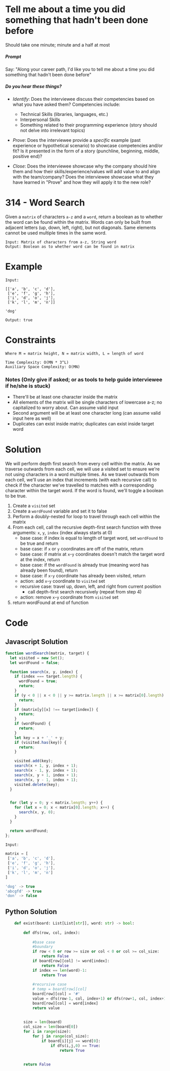 # Tell me about a time you did something that hadn't been done before

Should take one minute; minute and a half at most

##### Prompt

Say: "Along your career path, I'd like you to tell me about a time you did something that hadn't been done before"

##### Do you hear these things?

- *Identify*: Does the interviewee discuss their competencies based on what you have asked them? Competencies include:
   - Technical Skills (libraries, languages, etc.)
   - Interpersonal Skills  
   - Something related to their programming experience (story should not delve into irrelevant topics)


- *Prove*: Does the interviewee provide a _specific_ example (past experience or hypothetical scenario)  to showcase competencies and/or fit? Is it presented in the form of a story (punchline, beginning, middle, positive end)?


- *Close*: Does the interviewee showcase why the company should hire them and how their skills/experience/values will add value to and align with the team/company? Does the interviewee showcase what they have learned in "Prove" and how they will apply it to the new role?

# 314 - Word Search

Given a `matrix` of characters `a-z` and a `word`, return a boolean as to
whether the word can be found within the matrix. Words can only be built from adjacent letters (up, down, left, right), but not diagonals. Same elements cannot be used multiple times in the same word.


```
Input: Matrix of characters from a-z, String word
Output: Boolean as to whether word can be found in matrix
```

# Example
```
Input:

[['a', 'b', 'c', 'd'],
 ['e', 'f', 'g', 'h'],
 ['i', 'd', 'o', 'j'],
 ['k', 'l', 'm', 'n']]

'dog'

Output: true
```
# Constraints
```
Where M = matrix height, N = matrix width, L = length of word

Time Complexity: O(MN * 3^L)
Auxiliary Space Complexity: O(MN)
```

### Notes (Only give if asked; or as tools to help guide interviewee if he/she is stuck)

* There'll be at least one character inside the matrix
* All elements of the matrix will be single characters of lowercase a-z; no capitalized to worry about. Can assume valid input
* Second argument will be at least one character long (can assume valid input here as well)
* Duplicates can exist inside matrix; duplicates can exist inside target word


# Solution

We will perform depth first search from every cell within the matrix.
As we traverse outwards from each cell, we will use a visited set to
ensure we're not using characters in a word multiple times. As we
travel outwards from each cell, we'll use an index that increments (with
each recursive call) to check if the character we've travelled to matches
with a corresponding character within the target word. If the word is
found, we'll toggle a boolean to be true.

1. Create a `visited` set
2. Create a `wordFound` variable and set it to false
3. Perform a doubly-nested for loop to travel through each cell
   within the matrix
4. From each cell, call the recursive depth-first search function with
   three arguments: `x`, `y`, `index` (index always starts at 0)
   - base case: if index is equal to length of target word, set `wordFound`
     to be true and return
   - base case: if `x` or `y` coordinates are off of the matrix, return
   - base case: if matrix at `x`-`y` coordinates doesn't match the target
     word at the index, return
   - base case: if the `wordFound` is already true (meaning word has already
     been found), return
   - base case: if `x`-`y` coordinate has already been visited, return
   - action: add `x`-`y` coordinate to `visited` set
   - recursive case: travel up, down, left, and right from current position
      - call depth-first search recursively (repeat from step 4)
   - action: remove `x`-`y` coordinate from `visited` set
5. return wordFound at end of function

# Code
## Javascript Solution
```javascript
function wordSearch(matrix, target) {
  let visited = new Set();
  let wordFound = false;

  function search(x, y, index) {
    if (index === target.length) {
      wordFound = true;
      return;
    }
    if (y < 0 || x < 0 || y >= matrix.length || x >= matrix[0].length) {
      return;
    }
    if (matrix[y][x] !== target[index]) {
      return;
    }
    if (wordFound) {
      return;
    }
    let key = x + '_' + y;
    if (visited.has(key)) {
      return;
    }

    visited.add(key);
    search(x + 1, y, index + 1);
    search(x - 1, y, index + 1);
    search(x, y + 1, index + 1);
    search(x, y - 1, index + 1);
    visited.delete(key);
  }


  for (let y = 0; y < matrix.length; y++) {
    for (let x = 0; x < matrix[0].length; x++) {
      search(x, y, 0);
    }
  }

  return wordFound;
};

Input:

matrix = [
 ['a', 'b', 'c', 'd'],
 ['e', 'f', 'g', 'h'],
 ['i', 'd', 'o', 'j'],
 ['k', 'l', 'm', 'n']
]

'dog' -> true
'abcgfd' -> true
'don' -> false

```

## Python Solution
```python
    def exist(board: List[List[str]], word: str) -> bool:
        
        def dfs(row, col, index):
            
            #base case
            #boundary
            if row < 0 or row >= size or col < 0 or col >= col_size:
                return False
            if board[row][col] != word[index]:
                return False
            if index == len(word)-1:
                return True
                
            #recursive case   
            # temp = board[row][col]
            board[row][col] = '#'
            value = dfs(row-1, col, index+1) or dfs(row+1, col, index+1) or dfs(row, col-1, index+1) or dfs(row, col+1, index+1)
            board[row][col] = word[index]
            return value
            
            
        size = len(board)
        col_size = len(board[0])
        for i in range(size):
            for j in range(col_size):
                if board[i][j] == word[0]:
                    if dfs(i,j,0) == True:
                        return True
                
            
        return False
```
